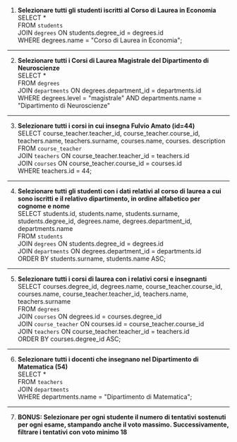 1. **Selezionare tutti gli studenti iscritti al Corso di Laurea in Economia**  
SELECT *  
FROM `students`  
JOIN `degrees` ON students.degree_id = degrees.id  
WHERE degrees.name = "Corso di Laurea in Economia";  
---
2. **Selezionare tutti i Corsi di Laurea Magistrale del Dipartimento di Neuroscienze**  
SELECT *  
FROM `degrees`  
JOIN `departments` ON degrees.department_id = departments.id  
WHERE degrees.level = "magistrale" AND departments.name = "Dipartimento di Neuroscienze"  
---
3. **Selezionare tutti i corsi in cui insegna Fulvio Amato (id=44)**  
SELECT course_teacher.teacher_id, course_teacher.course_id, teachers.name, teachers.surname, courses.name, courses. description  
FROM `course_teacher`  
JOIN `teachers` ON course_teacher.teacher_id = teachers.id  
JOIN `courses` ON course_teacher.course_id = courses.id  
WHERE teachers.id = 44;  
---
4. **Selezionare tutti gli studenti con i dati relativi al corso di laurea a cui sono iscritti e il relativo dipartimento, in ordine alfabetico per cognome e nome**  
SELECT students.id, students.name, students.surname, students.degree_id, degrees.name, degrees.department_id, departments.name  
FROM `students`  
JOIN `degrees` ON students.degree_id = degrees.id  
JOIN `departments` ON degrees.department_id = departments.id  
ORDER BY students.surname, students.name ASC;  
---
5. **Selezionare tutti i corsi di laurea con i relativi corsi e insegnanti**  
SELECT courses.degree_id, degrees.name, course_teacher.course_id, courses.name, course_teacher.teacher_id, teachers.name, teachers.surname  
FROM `degrees`  
JOIN `courses` ON degrees.id = courses.degree_id  
JOIN `course_teacher` ON courses.id = course_teacher.course_id  
JOIN `teachers` ON course_teacher.teacher_id = teachers.id  
ORDER BY courses.degree_id ASC;  
---
6. **Selezionare tutti i docenti che insegnano nel Dipartimento di Matematica (54)**  
SELECT *  
FROM `teachers`  
JOIN `departments`  
WHERE departments.name = "Dipartimento di Matematica";   
---
7. **BONUS: Selezionare per ogni studente il numero di tentativi sostenuti per ogni esame, stampando anche il voto massimo. Successivamente, filtrare i tentativi con voto minimo 18**  
